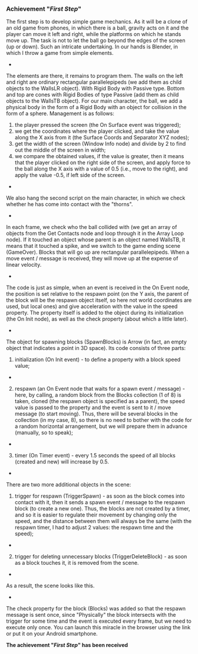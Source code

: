 ### Achievement "*First Step*"

The first step is to develop simple game mechanics. As it will be a clone of an old game from phones, in which there is a ball, gravity acts on it and the player can move it left and right, while the platforms on which he stands move up. The task is not to let the ball go beyond the edges of the screen (up or down). Such an intricate undertaking.
In our hands is Blender, in which I throw a game from simple elements.

-

The elements are there, it remains to program them.
The walls on the left and right are ordinary rectangular parallelepipeds (we add them as child objects to the WallsLR object). With Rigid Body with Passive type.
Bottom and top are cones with Rigid Bodies of type Passive (add them as child objects to the WallsTB object).
For our main character, the ball, we add a physical body in the form of a Rigid Body with an object for collision in the form of a sphere.
Management is as follows:
1) the player pressed the screen (the On Surface event was triggered);
2) we get the coordinates where the player clicked, and take the value along the X axis from it (the Surface Coords and Separator XYZ nodes);
3) get the width of the screen (Window Info node) and divide by 2 to find out the middle of the screen in width;
4) we compare the obtained values, if the value is greater, then it means that the player clicked on the right side of the screen, and apply force to the ball along the X axis with a value of 0.5 (i.e., move to the right), and apply the value -0.5, if left side of the screen.

-

We also hang the second script on the main character, in which we check whether he has come into contact with the "thorns".

-
In each frame, we check who the ball collided with (we get an array of objects from the Get Contacts node and loop through it in the Array Loop node). If it touched an object whose parent is an object named WallsTB, it means that it touched a spike, and we switch to the game ending scene (GameOver).
Blocks that will go up are rectangular parallelepipeds. When a move event / message is received, they will move up at the expense of linear velocity.


-

The code is just as simple, when an event is received in the On Event node, the position is set relative to the respawn point (on the Y axis, the parent of the block will be the respawn object itself, so here not world coordinates are used, but local ones) and give acceleration with the value in the speed property. The property itself is added to the object during its initialization (the On Init node), as well as the check property (about which a little later).

-

The object for spawning blocks (SpawnBlocks) is Arrow (in fact, an empty object that indicates a point in 3D space). Its code consists of three parts:
1. initialization (On Init event) - to define a property with a block speed value;
-
2. respawn (an On Event node that waits for a spawn event / message) - here, by calling, a random block from the Blocks collection (1 of 8) is taken, cloned (the respawn object is specified as a parent), the speed value is passed to the property and the event is sent to it / move message (to start moving). Thus, there will be several blocks in the collection (in my case, 8), so there is no need to bother with the code for a random horizontal arrangement, but we will prepare them in advance (manually, so to speak);
-
3. timer (On Timer event) - every 1.5 seconds the speed of all blocks (created and new) will increase by 0.5.

-

There are two more additional objects in the scene:
1. trigger for respawn (TriggerSpawn) - as soon as the block comes into contact with it, then it sends a spawn event / message to the respawn block (to create a new one). Thus, the blocks are not created by a timer, and so it is easier to regulate their movement by changing only the speed, and the distance between them will always be the same (with the respawn timer, I had to adjust 2 values: the respawn time and the speed);
-
2. trigger for deleting unnecessary blocks (TriggerDeleteBlock) - as soon as a block touches it, it is removed from the scene.

-

As a result, the scene looks like this.

-

The check property for the block (Blocks) was added so that the respawn message is sent once, since "Physically" the block intersects with the trigger for some time and the event is executed every frame, but we need to execute only once.
You can launch this miracle in the browser using the link or put it on your Android smartphone.


**The achievement "*First Step*" has been received**

